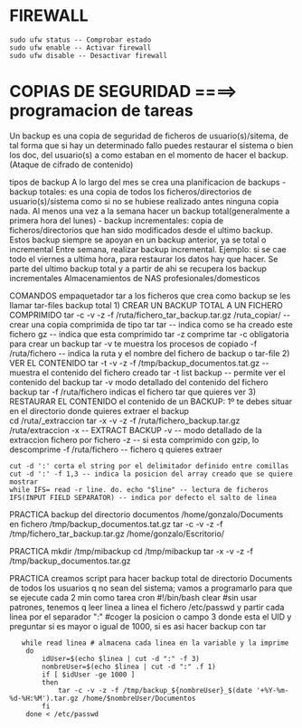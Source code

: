 # FIREWALL
    sudo ufw status -- Comprobar estado
    sudo ufw enable -- Activar firewall
    sudo ufw disable -- Desactivar firewall

# COPIAS DE SEGURIDAD ====> programacion de tareas
Un backup es una copia de seguridad de ficheros de usuario(s)/sitema, de tal forma que si hay un determinado fallo puedes restaurar el sistema o bien los doc, del usuario(s) a como estaban en el momento de hacer el backup.
(Ataque de cifrado de contenido)

tipos de backup
A lo largo del mes se crea una planificacion de backups
    - backup totales: es una copia de todos los ficheros/directorios de usuario(s)/sistema como si no se hubiese realizado antes ninguna copia nada. 
        Al menos una vez a la semana hacer un backup total(generalmente a primera hora del lunes)
    - backup incrementales: copia de ficheros/directorios que han sido modificados desde el ultimo backup. Estos backup siempre se apoyan en un backup anterior, ya se total o incremental
Entre semana, realizar backup incremental.
Ejemplo: si se cae todo el viernes a ultima hora, para restaurar los datos hay que hacer. Se parte del ultimo backup total y a partir de ahi se recupera los backup incrementales
Almacenamientos de NAS profesionales/domesticos

COMANDOS
    empaquetador tar a los ficheros que crea como backup se les llamar tar-files
    backup total
    1) CREAR UN BACKUP TOTAL A UN FICHERO COMPRIMIDO
        tar -c -v -z -f /ruta/fichero_tar_backup.tar.gz  /ruta_copiar/ -- crear una copia comprimida de tipo tar
        tar -- indica como se ha creado este fichero
        gz -- indica que esta comprimido
            tar -z comprime
            tar -c obligatoria para crear un backup
            tar -v te muestra los procesos de copiado
            -f /ruta/fichero -- indica la ruta y el nombre del fichero de backup o tar-file
        2) VER EL CONTENIDO
            tar -t -v -z -f /tmp/backup_documentos.tat.gz -- muestra el contenido del fichero creado
                 tar -t list backup -- permite ver el contenido del backup
                tar -v modo detallado del contenido del fichero backup
                tar -f /ruta/fichero indicas el fichero tar que quieres ver
        3) RESTAURAR EL CONTENIDO el contenido de un BACKUP: 1º te debes situar en el directorio donde quieres extraer el backup      
            cd /ruta/_extraccion
            tar -x -v -z -f /ruta/fichero_backup.tar.gz /ruta/extraccion
            -x -- EXTRACT BACKUP
            -v -- modo detallado de la extraccion fichero por fichero
            -z -- si esta comprimido con gzip, lo descomprime
            -f /ruta/fichero -- fichero q quieres extraer

    cut -d ':' corta el string por el delimitador definido entre comillas
    cut -d ':' -f 1,3 -- indica la posicion del array creado que se quiere mostrar
    while IFS= read -r line. do. echo "$line" -- lectura de ficheros
    IFS(INPUT FIELD SEPARATOR) -- indica por defecto el salto de linea


        
PRACTICA
backup del directorio documentos /home/gonzalo/Documents en fichero /tmp/backup_documentos.tat.gz
tar -c -v -z -f /tmp/fichero_tar_backup.tar.gz /home/gonzalo/Escritorio/

PRACTICA
    mkdir /tmp/mibackup
    cd /tmp/mibackup
    tar -x -v -z -f /tmp/backup_documentos.tar.gz

PRACTICA
creamos script para hacer backup total de directorio Documents de todos los usuarios q no sean del sistema; vamos a programarlo para que se ejecute cada 2 min como tarea cron
#!/bin/bash
clear
#sin usar patrones, tenemos q leer linea a linea el fichero /etc/passwd y partir cada linea por el separador ":" 
#coger la posicion o campo 3 donde esta el UID y preguntar si es mayor o igual de 1000, si es asi hacer backup con tar

       while read linea # almacena cada linea en la variable y la imprime
        do
            idUser=$(echo $linea | cut -d ":" -f 3)
            nombreUser=$(echo $linea | cut -d ":" .f 1)
            if [ $idUser -ge 1000 ]
            then
                tar -c -v -z -f /tmp/backup_${nombreUser}_$(date '+%Y-%m-%d-%H:%M').tar.gz /home/$nombreUser/Documentos
            fi
        done < /etc/passwd 



